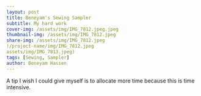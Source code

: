 ```yaml
---
layout: post
title: Beneyam's Sewing Sampler 
subtitle: My hard work
cover-img: /assets/img/IMG_7812.jpeg.jpeg
thumbnail-img: /assets/img/IMG_7812.jpeg
share-img: /assets/img/IMG_7812.jpeg
!/project-name/img/IMG_7812.jpeg
assets/img/IMG_7813.jpeg)
tags: [Sewing, Sampler]
author: Beneyam Hassen
---
```


A tip I wish I could give myself is to allocate more time because this is time intensive. 
